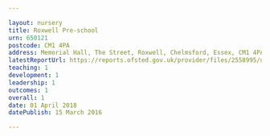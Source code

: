 ```yaml
---

layout: nursery
title: Roxwell Pre-school
urn: 650121
postcode: CM1 4PA
address: Memorial Hall, The Street, Roxwell, Chelmsford, Essex, CM1 4PA
latestReportUrl: https://reports.ofsted.gov.uk/provider/files/2558995/urn/650121.pdf
teaching: 1
development: 1
leadership: 1
outcomes: 1
overall: 1
date: 01 April 2018 
datePublish: 15 March 2016

---
```

